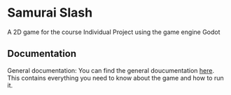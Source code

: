 # Samurai Slash
 A 2D game for the course Individual Project using the game engine Godot
## Documentation
General documentation: You can find the general doucumentation [here](./documentation/general_documentation.pdf). This contains everything you need to know about the game and how to run it.
